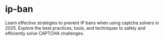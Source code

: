 # ip-ban
Learn effective strategies to prevent IP bans when using captcha solvers in 2025. Explore the best practices, tools, and techniques to safely and efficiently solve CAPTCHA challenges.
